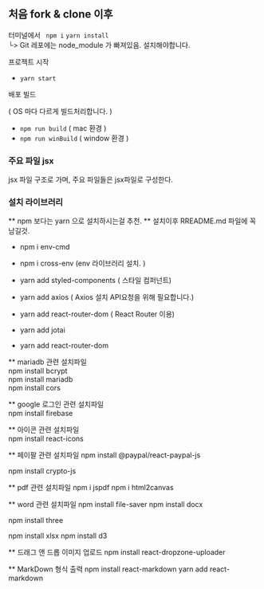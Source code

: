 ## 처음 fork & clone 이후

터미널에서
` npm i`
`yarn install`  
└> Git 레포에는 node_module 가 빠져있음. 설치해야합니다.

프로젝트 시작

- `yarn start`

배포 빌드

( OS 마다 다르게 빌드처리합니다. )

- `npm run build` ( mac 환경 )
- `npm run winBuild` ( window 환경 )

### 주요 파일 jsx

jsx 파일 구조로 가며, 주요 파일들은 jsx파일로 구성한다.

### 설치 라이브러리

** npm 보다는 yarn 으로 설치하시는걸 추천.
** 설치이후 RREADME.md 파일에 꼭 남길것.

- npm i env-cmd

- npm i cross-env
  (env 라이브러리 설치. )

- yarn add styled-components
  ( 스타일 컴퍼넌트)

- yarn add axios
  ( Axios 설치 API요청을 위해 필요합니다.)

- yarn add react-router-dom
  ( React Router 이용)

- yarn add jotai

- yarn add react-router-dom

\*\* mariadb 관련 설치파일  
npm install bcrypt  
npm install mariadb  
npm install cors

\*\* google 로그인 관련 설치파일  
npm install firebase

\*\* 아이콘 관련 설치파일  
npm install react-icons

\*\* 페이팔 관련 설치파일
npm install @paypal/react-paypal-js

npm install crypto-js

\*\* pdf 관련 설치파일
npm i jspdf
npm i html2canvas

\*\* word 관련 설치파일
npm install file-saver
npm install docx

npm install three

npm install xlsx
npm install d3

\*\* 드래그 앤 드롭 이미지 업로드
npm install react-dropzone-uploader

\*\* MarkDown 형식 출력
npm install react-markdown
yarn add react-markdown
